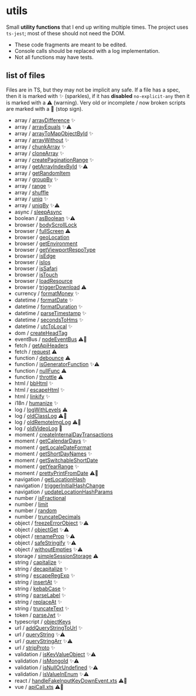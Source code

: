 # utils

Small **utility functions** that I end up writing multiple times.
The project uses `ts-jest`; most of these should not need the DOM.

- These code fragments are meant to be edited.
- Console calls should be replaced with a log implementation.
- Not all functions may have tests.

## list of files

Files are in TS, but they may not be implicit any safe.
If a file has a spec, then it is marked with ✨ (sparkles), if it has **disabled** `no-explicit-any`
then it is marked with a ⚠️ (warning). Very old or incomplete / now broken scripts are marked
with a 🛑 (stop sign).

- array / [arrayDifference](src/array/arrayDifference.ts) ✨
- array / [arrayEquals](src/array/arrayEquals.ts) ✨⚠️
- array / [arrayToMapObjectById](src/array/arrayToMapObjectById.ts) ✨
- array / [arrayWithout](src/array/arrayWithout.ts) ✨
- array / [chunkArray](src/array/chunkArray.ts) ✨
- array / [cloneArray](src/array/cloneArray.ts) ✨
- array / [createPaginationRange](src/array/createPaginationRange.ts) ✨
- array / [getArrayIndexById](src/array/getArrayIndexById.ts) ✨⚠️
- array / [getRandomItem](src/array/getRandomItem.ts) 
- array / [groupBy](src/array/groupBy.ts) ✨
- array / [range](src/array/range.ts) ✨
- array / [shuffle](src/array/shuffle.ts) 
- array / [uniq](src/array/uniq.ts) ✨
- array / [uniqBy](src/array/uniqBy.ts) ✨⚠️
- async / [sleepAsync](src/async/sleepAsync.ts) 
- boolean / [asBoolean](src/boolean/asBoolean.ts) ✨⚠️
- browser / [bodyScrollLock](src/browser/bodyScrollLock.ts) 
- browser / [fullScreen](src/browser/fullScreen.ts) ⚠️
- browser / [geoLocation](src/browser/geoLocation.ts) 
- browser / [getEnvironment](src/browser/getEnvironment.ts) 
- browser / [getViewportRespoType](src/browser/getViewportRespoType.ts) 
- browser / [isEdge](src/browser/isEdge.ts) 
- browser / [isIos](src/browser/isIos.ts) 
- browser / [isSafari](src/browser/isSafari.ts) 
- browser / [isTouch](src/browser/isTouch.ts) 
- browser / [loadResource](src/browser/loadResource.ts) 
- browser / [triggerDownload](src/browser/triggerDownload.ts) ⚠️
- currency / [formatMoney](src/currency/formatMoney.ts) ✨
- datetime / [formatDate](src/datetime/formatDate.ts) ✨
- datetime / [formatDuration](src/datetime/formatDuration.ts) ✨
- datetime / [parseTimestamp](src/datetime/parseTimestamp.ts) ✨
- datetime / [secondsToHms](src/datetime/secondsToHms.ts) ✨
- datetime / [utcToLocal](src/datetime/utcToLocal.ts) ✨
- dom / [createHeadTag](src/dom/createHeadTag.ts) 
- eventBus / [nodeEventBus](src/eventBus/nodeEventBus.ts) ⚠️🛑
- fetch / [getApiHeaders](src/fetch/getApiHeaders.ts) 
- fetch / [request](src/fetch/request.ts) ⚠️
- function / [debounce](src/function/debounce.ts) ⚠️
- function / [isGeneratorFunction](src/function/isGeneratorFunction.ts) ✨⚠️
- function / [nullFunc](src/function/nullFunc.ts) ⚠️
- function / [throttle](src/function/throttle.ts) ⚠️
- html / [bbHtml](src/html/bbHtml.ts) ✨
- html / [escapeHtml](src/html/escapeHtml.ts) ✨
- html / [linkify](src/html/linkify.ts) ✨
- i18n / [humanize](src/i18n/humanize.ts) ✨
- log / [logWithLevels](src/log/logWithLevels.ts) ⚠️
- log / [oldClassLog](src/log/oldClassLog.ts) ⚠️🛑
- log / [oldRemoteImgLog](src/log/oldRemoteImgLog.ts) ⚠️🛑
- log / [oldVideoLog](src/log/oldVideoLog.ts) 🛑
- moment / [createInternalDayTransactions](src/moment/createInternalDayTransactions.ts) 
- moment / [getCalendarDays](src/moment/getCalendarDays.ts) ✨
- moment / [getLocaleDateFormat](src/moment/getLocaleDateFormat.ts) 
- moment / [getShortDayNames](src/moment/getShortDayNames.ts) ✨
- moment / [getSwitchableShortDate](src/moment/getSwitchableShortDate.ts) 
- moment / [getYearRange](src/moment/getYearRange.ts) ✨
- moment / [prettyPrintFromDate](src/moment/prettyPrintFromDate.ts) ⚠️🛑
- navigation / [getLocationHash](src/navigation/getLocationHash.ts) 
- navigation / [triggerInitialHashChange](src/navigation/triggerInitialHashChange.ts) 
- navigation / [updateLocationHashParams](src/navigation/updateLocationHashParams.ts) 
- number / [isFractional](src/number/isFractional.ts) 
- number / [limit](src/number/limit.ts) 
- number / [random](src/number/random.ts) 
- number / [truncateDecimals](src/number/truncateDecimals.ts) 
- object / [freezeErrorObject](src/object/freezeErrorObject.ts) ✨⚠️
- object / [objectGet](src/object/objectGet.ts) ✨⚠️
- object / [renameProp](src/object/renameProp.ts) ✨⚠️
- object / [safeStringify](src/object/safeStringify.ts) ✨⚠️
- object / [withoutEmpties](src/object/withoutEmpties.ts) ✨⚠️
- storage / [simpleSessionStorage](src/storage/simpleSessionStorage.ts) ⚠️
- string / [capitalize](src/string/capitalize.ts) ✨
- string / [decapitalize](src/string/decapitalize.ts) ✨
- string / [escapeRegExp](src/string/escapeRegExp.ts) ✨
- string / [insertAt](src/string/insertAt.ts) ✨
- string / [kebabCase](src/string/kebabCase.ts) ✨
- string / [parseLabel](src/string/parseLabel.ts) ✨
- string / [replaceAt](src/string/replaceAt.ts) ✨
- string / [truncateText](src/string/truncateText.ts) ✨
- token / [parseJwt](src/token/parseJwt.ts) ✨
- typescript / [objectKeys](src/typescript/objectKeys.ts) 
- url / [addQueryStringToUrl](src/url/addQueryStringToUrl.ts) ✨
- url / [queryString](src/url/queryString.ts) ✨⚠️
- url / [queryStringArr](src/url/queryStringArr.ts) ✨⚠️
- url / [stripProto](src/url/stripProto.ts) ✨
- validation / [isKeyValueObject](src/validation/isKeyValueObject.ts) ✨⚠️
- validation / [isMongoId](src/validation/isMongoId.ts) ✨⚠️
- validation / [isNullOrUndefined](src/validation/isNullOrUndefined.ts) ✨⚠️
- validation / [isValueInEnum](src/validation/isValueInEnum.ts) ✨⚠️
- react / [handleFakeInputKeyDownEvent.xts](src/react/handleFakeInputKeyDownEvent.xts) ⚠️🛑
- vue / [apiCall.xts](src/vue/apiCall.xts) ⚠️🛑

